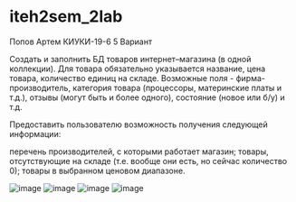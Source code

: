 # iteh2sem_2lab

Попов Артем КИУКИ-19-6 5 Вариант

Создать и заполнить БД товаров интернет–магазина (в одной коллекции). Для товара обязательно указывается название, цена товара, количество единиц на складе. Возможные поля - фирма-производитель, категория товара (процессоры, материнские платы и т.д.), отзывы (могут быть и более одного), состояние (новое или б/у) и т.д.

Предоставить пользователю возможность получения следующей информации:

перечень производителей, с которыми работает магазин;
товары, отсутствующие на складе (т.е. вообще они есть, но сейчас количество 0);
товары в выбранном ценовом диапазоне.


![image](https://user-images.githubusercontent.com/58887233/173693780-0b46f671-a340-4da0-8f42-4e95db04d45f.png)
![image](https://user-images.githubusercontent.com/58887233/173693844-866a91af-1fd4-4d38-9d53-bb03d94f4635.png)
![image](https://user-images.githubusercontent.com/58887233/173693892-c572898c-1bec-4d91-bff4-b337029b1934.png)
![image](https://user-images.githubusercontent.com/58887233/173693952-24065e1a-2fad-4d13-aa6d-67b5060725ca.png)
